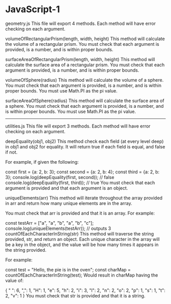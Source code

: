 # JavaScript-1
geometry.js
This file will export 4 methods. Each method will have error checking on each argument.

volumeOfRectangularPrism(length, width, height)
This method will calculate the volume of a rectangular prism. You must check that each argument is provided, is a number, and is within proper bounds.

surfaceAreaOfRectangularPrism(length, width, height)
This method will calculate the surface area of a rectangular prism. You must check that each argument is provided, is a number, and is within proper bounds.

volumeOfSphere(radius)
This method will calculate the volume of a sphere. You must check that each argument is provided, is a number, and is within proper bounds. You must use Math.PI as the pi value.

surfaceAreaOfSphere(radius)
This method will calculate the surface area of a sphere. You must check that each argument is provided, is a number, and is within proper bounds. You must use Math.PI as the pi value.

------------------------------------------------------------------------------------------------------------

utilities.js
This file will export 3 methods. Each method will have error checking on each argument.

deepEquality(obj1, obj2)
This method check each field (at every level deep) in obj1 and obj2 for equality. It will return true if each field is equal, and false if not.

For example, if given the following:

const first = {a: 2, b: 3};
const second = {a: 2, b: 4};
const third = {a: 2, b: 3};
console.log(deepEquality(first, second)); // false
console.log(deepEquality(first, third)); // true
You must check that each argument is provided and that each argument is an object.

uniqueElements(arr)
This method will iterate throughout the array provided in arr and return how many unique elements are in the array.

You must check that arr is provided and that it is an array. For example:

const testArr = ["a", "a", "b", "a", "b", "c"];
console.log(uniqueElements(testArr)); // outputs 3
countOfEachCharacterInString(str)
This method will traverse the string provided, str, and return an object. Each unique character in the array will be a key in the object, and the value will be how many times it appears in the string provided.

For example:

const test = "Hello, the pie is in the oven";
const charMap = countOfEachCharacterInString(test); 
Would result in charMap having the value of:

{
    " ": 6,
    ",": 1,
    "H": 1,
    "e": 5,
    "h": 2,
    "i": 3,
    "l": 2,
    "n": 2,
    "o": 2,
    "p": 1,
    "s": 1,
    "t": 2,
    "v": 1
}
You must check that str is provided and that it is a string.
